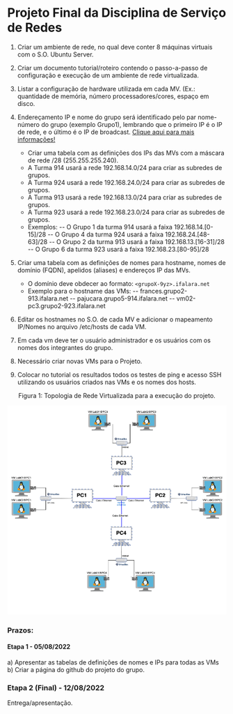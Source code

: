 # Projeto Final da Disciplina de Serviço de Redes

   1. Criar um ambiente de rede, no qual deve conter 8 máquinas virtuais com o S.O. Ubuntu Server.
   2. Criar um documento tutorial/roteiro contendo o passo-a-passo de configuração e execução de  um ambiente de rede virtualizada.
   3. Listar a configuração de hardware utilizada em cada MV. (Ex.: quantidade de memória, número processadores/cores, espaço em disco.
   4. Endereçamento IP e nome do grupo será identificado pelo par nome-número do grupo (exemplo Grupo1), lembrando que o primeiro IP é o IP de rede, e o último é o IP de broadcast. [Clique aqui para mais informações!](https://github.com/alaelson/labredes2020/blob/master/projeto-final-sred/subnets_and_names.md)
       - Criar uma tabela com as definições dos IPs das MVs com a máscara de rede /28 (255.255.255.240).
       - A Turma 914 usará a rede 192.168.14.0/24 para criar as subredes de grupos. 
       - A Turma 924 usará a rede 192.168.24.0/24 para criar as subredes de grupos. 
       - A Turma 913 usará a rede 192.168.13.0/24 para criar as subredes de grupos. 
       - A Turma 923 usará a rede 192.168.23.0/24 para criar as subredes de grupos. 
       - Exemplos:
          -- O Grupo 1 da turma 914 usará a faixa 192.168.14.[0-15]/28 
          -- O Grupo 4 da turma 924 usará a faixa 192.168.24.[48-63]/28 
          -- O Grupo 2 da turma 913 usará a faixa 192.168.13.[16-31]/28
          -- O Grupo 6 da turma 923 usará a faixa 192.168.23.[80-95]/28 
          
   5. Criar uma tabela com as definições de nomes para hostname, nomes de domínio (FQDN), apelidos (aliases) e endereços IP das MVs. 
       - O domínio deve obdecer ao formato: ```<grupoX-9yz>.ifalara.net```
       - Exemplo para o hostname das VMs:
            -- frances.grupo2-913.ifalara.net
            -- pajucara.grupo5-914.ifalara.net
            -- vm02-pc3.grupo2-923.ifalara.net

   6. Editar os hostnames no S.O. de cada MV e adicionar o mapeamento IP/Nomes no arquivo /etc/hosts de cada VM.
   7. Em cada vm deve ter o usuário administrador e os usuários com os nomes dos integrantes do grupo. 
   8. Necessário criar novas VMs para o Projeto.
   9. Colocar no tutorial os resultados todos os testes de ping e acesso SSH utilizando os usuários criados nas VMs e os nomes dos hosts.

<p><center> Figura 1:  Topologia de Rede Virtualizada para a execução do projeto.</center></p>   
   <img src="topologia-proj.2b.png" alt="topologia de rede"
	title="Figura 1: Topologia de rede virtualizada do projeto do 2º bimestre de serviços de redes" width="800" height="480" />
       

  
### Prazos:
#### Etapa 1 - 05/08/2022

a) Apresentar as tabelas de definições de nomes e IPs para todas as VMs
b) Criar a página do github do projeto do grupo.

### Etapa 2 (Final) - 12/08/2022

Entrega/apresentação.
